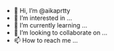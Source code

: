 - 👋 Hi, I’m @aikaprtty
- 👀 I’m interested in ...
- 🌱 I’m currently learning ...
- 💞️ I’m looking to collaborate on ...
- 📫 How to reach me ...

<!---
aikaprtty/aikaprtty is a ✨ special ✨ repository because its `README.md` (this file) appears on your GitHub profile.
You can click the Preview link to take a look at your changes.
--->
